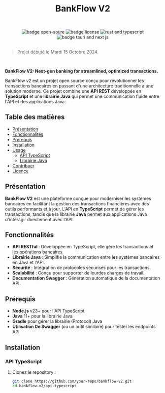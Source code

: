 <h1 align="center">BankFlow V2</h1>

<br/>

<p align="center"><img src="https://img.shields.io/badge/Open-Source-BDFF00?style=for-the-badge" alt="badge open-soure">
<img src="https://img.shields.io/badge/LICENSE-GNU_V3.0-18E104?style=for-the-badge" alt="badge license">
<img src="https://img.shields.io/badge/Java-TypeScript-00ED90?style=for-the-badge" alt="rust and typescript">
<img src="https://img.shields.io/badge/API-LIB_(Protocol)-00EDE6?style=for-the-badge" alt="badge tauri and next js">

<br/>
<br/>

> Projet débuté le Mardi 15 Octobre 2024.

<br/>

**BankFlow V2: Next-gen banking for streamlined, optimized transactions.**

BankFlow v2 est un projet open source conçu pour révolutionner les transactions bancaires en passant d'une architecture traditionnelle à une solution moderne. Ce projet combine une **API REST** développée en **TypeScript** et une **librairie Java** qui permet une communication fluide entre l'API et des applications Java.

## Table des matières

- [Présentation](#présentation)
- [Fonctionnalités](#fonctionnalités)
- [Prérequis](#prérequis)
- [Installation](#installation)
- [Usage](#usage)
  - [API TypeScript](#api-typescript)
  - [Librairie Java](#librairie-java)
- [Contribuer](#contribuer)
- [Licence](#licence)

## Présentation

**BankFlow V2** est une plateforme conçue pour moderniser les systèmes bancaires en facilitant la gestion des transactions financières avec des outils performants et à jour. L'API en **TypeScript** permet de gérer les transactions, tandis que la librairie **Java** permet aux applications Java d'interagir directement avec l'API.

## Fonctionnalités

- **API RESTful** : Développée en TypeScript, elle gère les transactions et les opérations bancaires.
- **Librairie Java** : Simplifie la communication entre les systèmes bancaires en Java et l'API.
- **Sécurité** : Intégration de protocoles sécurisés pour les transactions.
- **Scalabilité** : Conçu pour supporter de lourdes charges de travail.
- **Documentation Swagger** : Génération automatique de la documentation API.

## Prérequis

- **Node.js** v23+ pour l'API TypeScript
- **Java** 11+ pour la librairie Java
- **Gradle** pour gérer la librairie (Protocol) Java
- **Utilisation De Swagger** (ou un outil similaire) pour tester les endpoints API

## Installation

### API TypeScript

1. Clonez le repository :
   ```bash
   git clone https://github.com/your-repo/bankflow-v2.git
   cd bankflow-v2/api-typescript
